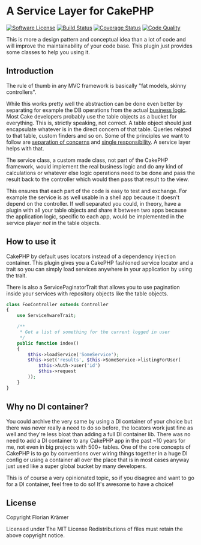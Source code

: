 #  A Service Layer for CakePHP

[![Software License](https://img.shields.io/badge/license-MIT-brightgreen.svg?style=flat-square)](LICENSE.txt)
[![Build Status](https://img.shields.io/scrutinizer/build/g/burzum/cakephp-service-layer/master.svg?style=flat-square)](https://scrutinizer-ci.com/g/burzum/cakephp-service-layer/)
[![Coverage Status](https://img.shields.io/coveralls/burzum/cakephp-service-layer/master.svg?style=flat-square)](https://coveralls.io/r/burzum/cakephp-service-layer)
[![Code Quality](https://img.shields.io/scrutinizer/g/burzum/cakephp-service-layer/master.svg?style=flat-square)](https://coveralls.io/r/burzum/cakephp-service-layer)

This is more a design pattern and conceptual idea than a lot of code and will improve the maintainability of your code base. This plugin just provides some classes to help you using it.

## Introduction

The rule of thumb in any MVC framework is basically "fat models, skinny controllers".

While this works pretty well the abstraction can be done even better by separating for example the DB operations from the actual [business logic](https://en.wikipedia.org/wiki/Business_logic). Most Cake developers probably use the table objects as a bucket for everything. This is, strictly speaking, not correct. A table object should just encapsulate whatever is in the direct concern of that table. Queries related to that table, custom finders and so on. Some of the principles we want to follow are [separation of concerns](https://en.wikipedia.org/wiki/Separation_of_concerns) and [single responsibility](https://en.wikipedia.org/wiki/Single_responsibility_principle). A service layer helps with that.

The service class, a custom made class, not part of the CakePHP framework, would implement the real business logic and do any kind of calculations or whatever else logic operations need to be done and pass the result back to the controller which would then pass that result to the view.

This ensures that each part of the code is easy to test and exchange. For example the service is as well usable in a shell app because it doesn't depend on the controller. If well separated you could, in theory, have a plugin with all your table objects and share it between two apps because the application logic, specific to each app, would be implemented in the service player *not* in the table objects.

## How to use it

CakePHP by default uses locators instead of a dependency injection container. This plugin gives you a CakePHP fashioned service locator and a trait so you can simply load services anywhere in your application by using the trait.

There is also a ServicePaginatorTrait that allows you to use pagination inside your services with repository objects like the table objects.

```php
class FooController extends Controller
{
    use ServiceAwareTrait;

    /**
     * Get a list of something for the current logged in user
     */
    public function index()
    {
        $this->loadService('SomeService');
        $this->set('results', $this->SomeService->listingForUser(
            $this->Auth->user('id')
            $this->request
        ));
    }
}
```

## Why no DI container?

You could archive the very same by using a DI container of your choice but there was never really a need to do so before, the locators work just fine as well and they're less bloat than adding a full DI container lib. There was no need to add a DI container to any CakePHP app in the past ~10 years for me, not even in big projects with 500+ tables. One of the core concepts of CakePHP is to go by conventions over wiring things together in a huge DI config or using a container all over the place that is in most cases anyway just used like a super global bucket by many developers.

This is of course a very opinionated topic, so if you disagree and want to go for a DI container, feel free to do so! It's awesome to have a choice!

## License

Copyright Florian Krämer

Licensed under The MIT License Redistributions of files must retain the above copyright notice.
